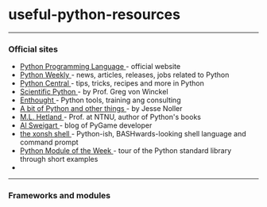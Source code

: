 # useful-python-resources
***
### Official sites
+ <a href="http://www.python.org/" target="_blank">Python Programming Language </a> - official website
+ <a href="http://www.pythonweekly.com/" target="_blank">Python Weekly </a> - news, articles, releases, jobs related to Python
+ <a href="http://www.pythoncentral.io/" target="_blank">Python Central </a> - tips, tricks, recipes and more in Python
+ <a href="http://www.scientificpython.net/" target="_blank">Scientific Python </a> - by Prof. Greg von Winckel
+ <a href="http://www.enthought.com/" target="_blank">Enthought </a> - Python tools, training ang consulting
+ <a href="http://jessenoller.com/good-to-great-python-reads/" target="_blank">A bit of Python and other things </a> - by Jesse Noller
+ <a href="http://hetland.org/" target="_blank">M.L. Hetland </a> - Prof. at NTNU, author of Python&#39;s books
+ <a href="http://coffeeghost.net/" target="_blank">Al Sweigart </a> - blog of PyGame developer
+ <a href="http://xonsh.org/index.html" target="_blank">the xonsh shell </a> - Python-ish, BASHwards-looking shell language and command prompt
+ <a href="https://pymotw.com/2/" target="_blank">Python Module of the Week </a> - tour of the Python standard library through short examples
+ 
***
### Frameworks and modules


